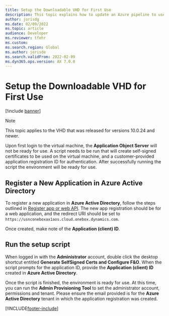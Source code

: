 ```yaml
---
title: Setup the Downloadable VHD for First Use
description: This topic explains how to update an Azure pipeline to use new NuGet packages.
author: jorisdg
ms.date: 02/09/2022
ms.topic: article
audience: Developer
ms.reviewer: tfehr
ms.custom:
ms.search.region: Global
ms.author: jorisde
ms.search.validFrom: 2022-02-09
ms.dyn365.ops.version: AX 7.0.0
---
```


# Setup the Downloadable VHD for First Use

[!include [banner](../includes/banner.md)]

> [!NOTE]
> This topic applies to the VHD that was released for versions 10.0.24 and newer.

Upon first login to the virtual machine, the **Application Object Server** will not be ready for use. A script needs to be run that will create self-signed certificates to be used on the virtual machine, and a customer-provided application registration ID for authentication. After successfully running the script the environment will be ready for use.

## Register a New Application in Azure Active Directory

To register a new application in **Azure Active Directory**, follow the steps outlined in [Register app or web API](https://docs.microsoft.com/azure/active-directory/develop/quickstart-register-app). The new app registration should be for a web application, and the redirect URI should be set to `https://usnconeboxax1aos.cloud.onebox.dynamics.com`.

Once created, make note of the **Application (client) ID**.

## Run the setup script

When logged in with the **Administrator** account, double click the desktop shortcut entitled **Generate SelfSigned Certs and Configure F&O**. When the script prompts for the application ID, provide the **Application (client) ID** created in **Azure Active Directory**.

Once the script is finished, the environment is ready for use. At this time, you can run the **Admin Provisioning Tool** to set the administrator account, permissions and tenant. Please ensure the email provided is for the **Azure Active Directory** tenant in which the application registration was created.

[!INCLUDE[footer-include](../../../includes/footer-banner.md)]